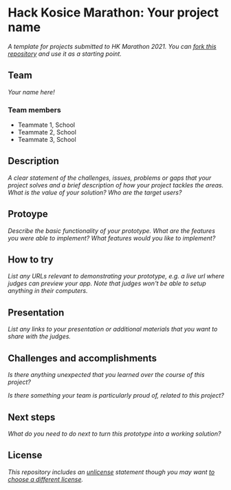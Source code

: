 # Hack Kosice Marathon: Your project name

*A template for projects submitted to HK Marathon 2021. You can [fork this repository](https://docs.github.com/en/github/getting-started-with-github/fork-a-repo) and use it as a starting point.*

## Team

*Your name here!*

### Team members

- Teammate 1, School
- Teammate 2, School
- Teammate 3, School

## Description

*A clear statement of the challenges, issues, problems or gaps that your project solves and a brief description of how your project tackles the areas. What is the value of your solution? Who are the target users?*

## Protoype

*Describe the basic functionality of your prototype. What are the features you were able to implement? What features would you like to implement?*

## How to try

*List any URLs relevant to demonstrating your prototype, e.g. a live url where judges can preview your app. Note that judges won't be able to setup anything in their computers.*

## Presentation

*List any links to your presentation or additional materials that you want to share with the judges.*

## Challenges and accomplishments

*Is there anything unexpected that you learned over the course of this project?*

*Is there something your team is particularly proud of, related to this project?*

## Next steps

*What do you need to do next to turn this prototype into a working solution?*

## License

*This repository includes an [unlicense](http://unlicense.org/) statement though you may want [to choose a different license](https://choosealicense.com/).*
